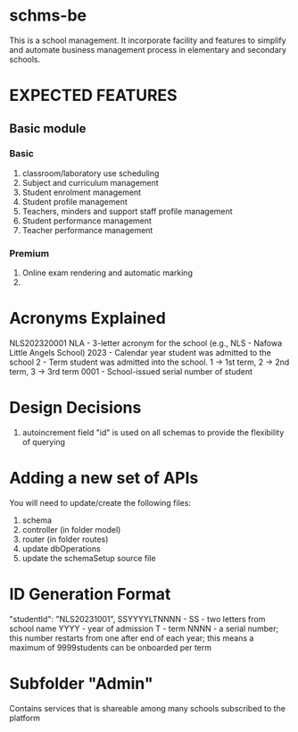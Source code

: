 # schms-be
This is a school management. 
It incorporate facility and features to simplify and automate business management process in elementary and secondary schools.

# EXPECTED FEATURES
## Basic module
### Basic
1. classroom/laboratory use scheduling
2. Subject and curriculum management
3. Student enrolment management
4. Student profile management
5. Teachers, minders and support staff profile management
6. Student performance management
7. Teacher performance management

### Premium
1. Online exam rendering and automatic marking 
2.

## 


# Acronyms Explained
NLS202320001
NLA  - 3-letter acronym for the school (e.g., NLS - Nafowa Little Angels School)
2023 - Calendar year student was admitted to the school
2    - Term student was admitted into the school. 1 -> 1st term, 2 -> 2nd term, 3 -> 3rd term 
0001 - School-issued serial number of student

# Design Decisions
1. autoincrement field "id" is used on all schemas to provide the flexibility of querying

# Adding a new set of APIs
You will need to update/create the following files:
1. schema
2. controller (in folder model)
3. router (in folder routes)
4. update dbOperations 
5. update the schemaSetup source file

# ID Generation Format
"studentId": "NLS20231001", 
SSYYYYLTNNNN - 
SS     - two letters from school name
YYYY   -  year of admission
T      -  term 
NNNN  - a serial number; this number restarts from one after end of each year; this means a maximum of 9999students can be onboarded per term 


# Subfolder "Admin"
Contains services that is shareable among many schools subscribed to the platform

